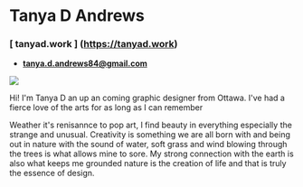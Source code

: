 # Tanya D Andrews

### [ tanyad.work ] (https://tanyad.work)

- **[tanya.d.andrews84@gmail.com](mailto:tanya.d.andrews84@gmail.com)**

![](photo.jpg)

Hi! I'm Tanya D an up an coming graphic designer from Ottawa.  I've had a fierce love of the arts for as long as I can remember

Weather it's renisannce to pop art, I find beauty in everything especially the strange and unusual.  Creativity is something we are all born with and being out in nature with the sound of water, soft grass and wind blowing through the trees is what allows mine to sore. My strong connection with the earth is also what keeps me grounded nature is the creation of life and that is truly the essence of design.

